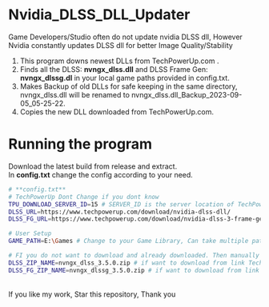# Nvidia_DLSS_DLL_Updater

Game Developers/Studio often do not update nvidia DLSS dll, However Nvidia constantly updates DLSS dll for better Image Quality/Stability

1. This program downs newest DLLs from TechPowerUp.com .
2. Finds all the DLSS: **nvngx_dlss.dll** and DLSS Frame Gen: **nvngx_dlssg.dl** in your local game paths provided in config.txt.
3. Makes Backup of old DLLs for safe keeping in the same directory, nvngx_dlss.dll will be renamed to nvngx_dlss.dll_Backup_2023-09-05_05-25-22.
4. Copies the new DLL downloaded from TechPowerUp.com.

# Running the program
Download the latest build from release and extract.\
In **config.txt** change the config according to your need.
```bash
# **config.txt**
# TechPowerUp Dont Change if you dont know
TPU_DOWNLOAD_SERVER_ID=15 # SERVER_ID is the server location of TechPowerUp, 15=SG,14=NL,5=UK,3=USA-2
DLSS_URL=https://www.techpowerup.com/download/nvidia-dlss-dll/
DLSS_FG_URL=https://www.techpowerup.com/download/nvidia-dlss-3-frame-generation-dll/

# User Setup
GAME_PATH=E:\Games # Change to your Game Library, Can take multiple path with commna separator. Example E:\Games,G:\Games

# FI you do not want to download and already downloaded. Then manually then place the zip file in the same location of exe, and put name of the zip here
DLSS_ZIP_NAME=nvngx_dlss_3.5.0.zip # if want to download from link Techpowerup leave it blank or remove it
DLSS_FG_ZIP_NAME=nvngx_dlssg_3.5.0.zip # if want to download from link Techpowerup leave it blank or remove it
```
\
If you like my work, Star this repository, Thank you